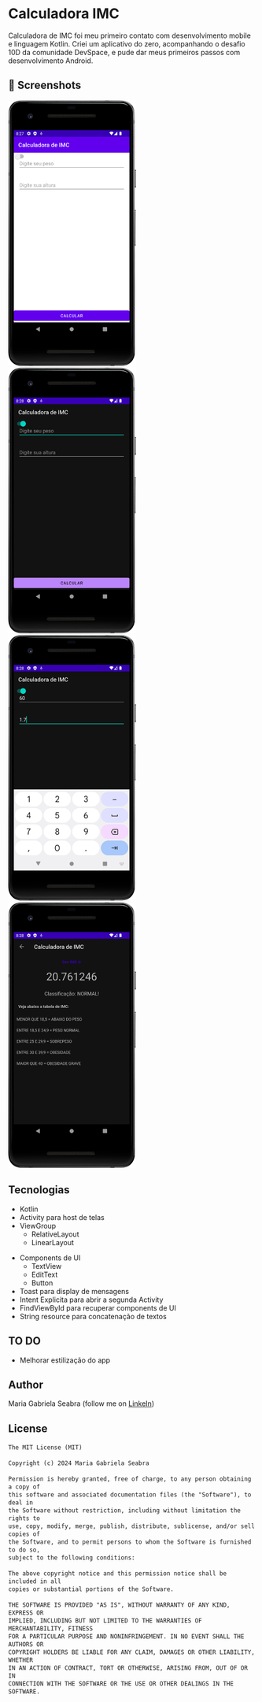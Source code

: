 # Calculadora IMC
Calculadora de IMC foi meu primeiro contato com desenvolvimento mobile e linguagem Kotlin. Criei um aplicativo do zero, acompanhando o desafio 10D da comunidade DevSpace, e pude dar meus primeiros passos com desenvolvimento Android. 



## :camera_flash: Screenshots
<!-- You can add more screenshots here if you like -->
<img src="gradle/Resultados/Screenshot_20240116_202752.png" width="260">&emsp;<img src="gradle/Resultados/Screenshot_20240116_202810.png" width="260">&emsp;<img src="gradle/Resultados/Screenshot_20240116_202823.png" width="260">&emsp;<img src="gradle/Resultados/Screenshot_20240116_202831.png" width="260">

## Tecnologias
* Kotlin
* Activity para host de telas
* ViewGroup
    * RelativeLayout
    * LinearLayout
- Components de UI
    - TextView
    - EditText
    - Button
- Toast para display de mensagens
- Intent Explicita para abrir a segunda Activity
- FindViewById para recuperar components de UI
- String resource para concatenação de textos

## TO DO
- Melhorar estilização do app

## Author
Maria Gabriela Seabra (follow me on [LinkeIn](https://www.linkedin.com/in/maria-gabriela-seabra-087855298/))

## License
```
The MIT License (MIT)

Copyright (c) 2024 Maria Gabriela Seabra

Permission is hereby granted, free of charge, to any person obtaining a copy of
this software and associated documentation files (the "Software"), to deal in
the Software without restriction, including without limitation the rights to
use, copy, modify, merge, publish, distribute, sublicense, and/or sell copies of
the Software, and to permit persons to whom the Software is furnished to do so,
subject to the following conditions:

The above copyright notice and this permission notice shall be included in all
copies or substantial portions of the Software.

THE SOFTWARE IS PROVIDED "AS IS", WITHOUT WARRANTY OF ANY KIND, EXPRESS OR
IMPLIED, INCLUDING BUT NOT LIMITED TO THE WARRANTIES OF MERCHANTABILITY, FITNESS
FOR A PARTICULAR PURPOSE AND NONINFRINGEMENT. IN NO EVENT SHALL THE AUTHORS OR
COPYRIGHT HOLDERS BE LIABLE FOR ANY CLAIM, DAMAGES OR OTHER LIABILITY, WHETHER
IN AN ACTION OF CONTRACT, TORT OR OTHERWISE, ARISING FROM, OUT OF OR IN
CONNECTION WITH THE SOFTWARE OR THE USE OR OTHER DEALINGS IN THE SOFTWARE.
```
